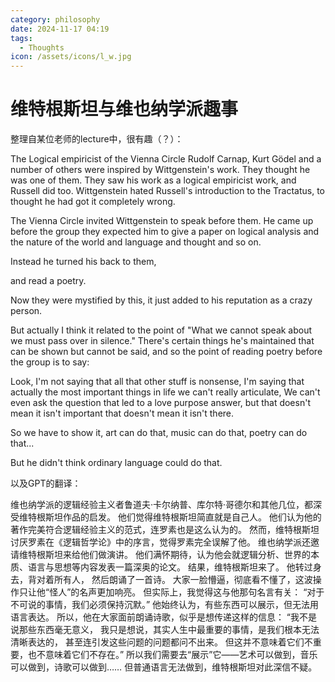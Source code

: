 ```yaml
---
category: philosophy
date: 2024-11-17 04:19
tags:
  - Thoughts
icon: /assets/icons/l_w.jpg
---
```



# 维特根斯坦与维也纳学派趣事

整理自某位老师的lecture中，很有趣（？）：

 The Logical empiricist of the Vienna Circle Rudolf Carnap, Kurt Gödel and a number of others were inspired by Wittgenstein's work.
 They thought he was one of them.
 They saw his work as a logical empiricist work, and Russell did too.
 Wittgenstein hated Russell's introduction to the Tractatus, to thought he had got it completely wrong.
 
 The Vienna Circle invited Wittgenstein to speak before them.
 He came up before the group they expected him to give a paper on logical analysis and the nature of the world and language and thought and so on.
 
 Instead he turned his back to them,
 
and read a poetry.

Now they were mystified by this, it just added to his reputation as a crazy person.


But actually I think it related to the point of "What we cannot speak about we must pass over in silence."
There's certain things he's maintained that can be shown but cannot be said,
and so the point of reading poetry before the group is to say:

Look, I'm not saying that all that other stuff is nonsense,
I'm saying that actually the most important things in life we can't really articulate,
We can't even ask the question that led to a love purpose answer,
but that doesn't mean it isn't important that doesn't mean it isn't there.

So we have to show it, art can do that, music can do that, poetry can do that...

But he didn't think ordinary language could do that.

以及GPT的翻译：

维也纳学派的逻辑经验主义者鲁道夫·卡尔纳普、库尔特·哥德尔和其他几位，都深受维特根斯坦作品的启发。
他们觉得维特根斯坦简直就是自己人。
他们认为他的著作完美符合逻辑经验主义的范式，连罗素也是这么认为的。
然而，维特根斯坦讨厌罗素在《逻辑哲学论》中的序言，觉得罗素完全误解了他。
维也纳学派还邀请维特根斯坦来给他们做演讲。
他们满怀期待，认为他会就逻辑分析、世界的本质、语言与思想等内容发表一篇深奥的论文。
结果，维特根斯坦来了。
他转过身去，背对着所有人，
然后朗诵了一首诗。
大家一脸懵逼，彻底看不懂了，这波操作只让他“怪人”的名声更加响亮。
但实际上，我觉得这与他那句名言有关：
“对于不可说的事情，我们必须保持沉默。”
他始终认为，有些东西可以展示，但无法用语言表达。
所以，他在大家面前朗诵诗歌，似乎是想传递这样的信息：
“我不是说那些东西毫无意义，
我只是想说，其实人生中最重要的事情，是我们根本无法清晰表达的，
甚至连引发这些问题的问题都问不出来。
但这并不意味着它们不重要，也不意味着它们不存在。”
所以我们需要去“展示”它——艺术可以做到，音乐可以做到，诗歌可以做到……
但普通语言无法做到，维特根斯坦对此深信不疑。